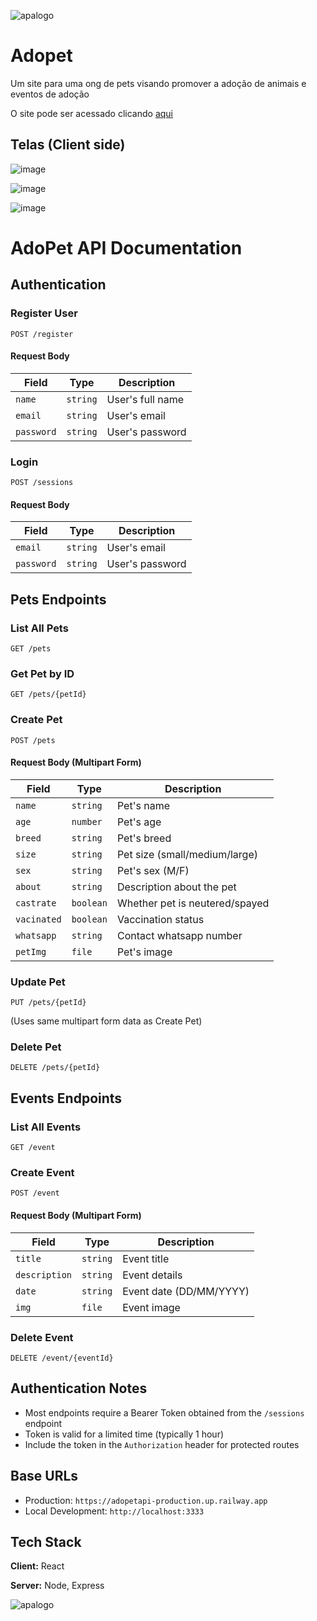 ![apalogo](https://github.com/user-attachments/assets/7aa8f911-3afd-488b-a510-d05d2fda5048)
# Adopet

Um site para uma ong de pets visando promover a adoção de animais e eventos de adoção

O site pode ser acessado clicando [aqui](https://www.apasaoludgero.com.br/home)


## Telas (Client side)
![image](https://github.com/user-attachments/assets/c1383193-d3b1-4ef1-a13e-cfced87f9780)

![image](https://github.com/user-attachments/assets/14455861-5e64-41bd-aa0d-26b98d89af29)

![image](https://github.com/user-attachments/assets/bb83a909-efcc-4773-93c1-43253eb7dfc1)


# AdoPet API Documentation

## Authentication

### Register User
```http
POST /register
```

#### Request Body
| Field    | Type     | Description         |
|----------|----------|---------------------|
| `name`   | `string` | User's full name    |
| `email`  | `string` | User's email        |
| `password` | `string` | User's password     |

### Login
```http
POST /sessions

```

#### Request Body
| Field    | Type     | Description         |
|----------|----------|---------------------|
| `email`  | `string` | User's email        |
| `password` | `string` | User's password     |

## Pets Endpoints

### List All Pets
```http
GET /pets
```

### Get Pet by ID
```http
GET /pets/{petId}
```

### Create Pet
```http
POST /pets
```

#### Request Body (Multipart Form)
| Field       | Type      | Description                            |
|-------------|-----------|----------------------------------------|
| `name`      | `string`  | Pet's name                             |
| `age`       | `number`  | Pet's age                              |
| `breed`     | `string`  | Pet's breed                            |
| `size`      | `string`  | Pet size (small/medium/large)          |
| `sex`       | `string`  | Pet's sex (M/F)                        |
| `about`     | `string`  | Description about the pet               |
| `castrate`  | `boolean` | Whether pet is neutered/spayed         |
| `vacinated` | `boolean` | Vaccination status                     |
| `whatsapp`  | `string`  | Contact whatsapp number                |
| `petImg`    | `file`    | Pet's image                            |

### Update Pet
```http
PUT /pets/{petId}
```
(Uses same multipart form data as Create Pet)

### Delete Pet
```http
DELETE /pets/{petId}
```

## Events Endpoints

### List All Events
```http
GET /event
```

### Create Event
```http
POST /event
```

#### Request Body (Multipart Form)
| Field       | Type     | Description                |
|-------------|----------|----------------------------|
| `title`     | `string` | Event title                |
| `description` | `string` | Event details             |
| `date`      | `string` | Event date (DD/MM/YYYY)    |
| `img`       | `file`   | Event image                |

### Delete Event
```http
DELETE /event/{eventId}
```

## Authentication Notes
- Most endpoints require a Bearer Token obtained from the `/sessions` endpoint
- Token is valid for a limited time (typically 1 hour)
- Include the token in the `Authorization` header for protected routes

## Base URLs
- Production: `https://adopetapi-production.up.railway.app`
- Local Development: `http://localhost:3333`

## Tech Stack

**Client:** React

**Server:** Node, Express


![apalogo](https://github.com/user-attachments/assets/7aa8f911-3afd-488b-a510-d05d2fda5048)


